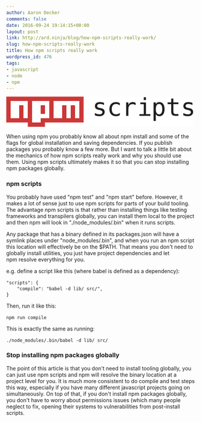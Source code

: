 ```yaml
---
author: Aaron Decker
comments: false
date: 2016-09-24 19:14:15+00:00
layout: post
link: http://ard.ninja/blog/how-npm-scripts-really-work/
slug: how-npm-scripts-really-work
title: How npm scripts really work
wordpress_id: 476
tags:
- javascript
- node
- npm
---
```


![npm scripts](/images/blog/npm-scripts-black.png)

When using npm you probably know all about npm install and some of the flags for global installation and saving dependencies. If you publish packages you probably know a few more. But I want to talk a little bit about the mechanics of how npm scripts really work and why you should use them. Using npm scripts ultimately makes it so that you can stop installing npm packages globally.


### npm scripts

You probably have used "npm test" and "npm start" before. However, it makes a lot of sense just to use npm scripts for parts of your build tooling. The advantage npm scripts is that rather than installing things like testing frameworks and transpilers globally, you can install them local to the project and then npm will look in "./node_modules/.bin" when it runs scripts.

Any package that has a binary defined in its packages.json will have a symlink places under "node_modules/.bin", and when you run an npm script this location will effectively be on the $PATH. That means you don't need to globally install utilities, you just have project dependencies and let npm resolve everything for you.

e.g. define a script like this (where babel is defined as a dependency):

```
"scripts": {
    "compile": "babel -d lib/ src/",
}
```

Then, run it like this:

```
npm run compile
```

This is exactly the same as running:

```
./node_modules/.bin/babel -d lib/ src/
```


### Stop installing npm packages globally

The point of this article is that you don't need to install tooling globally, you can just use npm scripts and npm will resolve the binary location at a project level for you. It is much more consistent to do compile and test steps this way, especially if you have many different javascript projects going on simultaneously. On top of that, if you don't install npm packages globally, you don't have to worry about permissions issues (which many people neglect to fix, opening their systems to vulnerabilities from post-install scripts.
